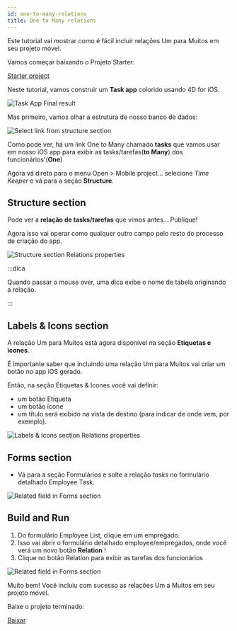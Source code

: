 ```yaml
---
id: one-to-many-relations
title: One to Many relations
---
```


Este tutorial vai mostrar como é fácil incluir relações Um para Muitos em seu projeto móvel.

Vamos começar baixando o Projeto Starter:

<div className="center-button">
<a className="button button--primary"
href="https://github.com/4d-go-mobile/tutorial-OneToManyRelations/archive/c006015afeb0e134d872152f53b8cd5e4dcb59bb.zip">Starter project</a>
</div>

Neste tutorial, vamos construir um **Task app** colorido usando 4D for iOS.

![Task App Final result](img/4D-for-iOS-dark-mode-card-relation-ios-13.gif)

Mas primeiro, vamos olhar a estrutura de nosso banco de dados:

![Select link from structure section](img/Database-1-to-N-relations-4D-for-iOS.png)

Como pode ver, há um link  One to Many chamado **tasks** que vamos usar em nosso iOS app para exibir as tasks/tarefas(**to Many**).dos funcionários'(**One**)

Agora vá direto para o menu Open > Mobile project... selecione *Time Keeper* e vá para a seção  **Structure**.

## Structure section

Pode ver a **relação de tasks/tarefas** que vimos antes... Publique!

Agora isso vai operar como qualquer outro campo pelo resto do processo de criação do app.

![Structure section Relations properties](img/Structure-section-relations-4D-for-iOS.png)

:::dica

Quando passar o mouse over, uma dica exibe o nome de tabela originando a relação.

:::

## Labels & Icons section

A relação Um para Muitos está agora disponível na seção **Etiquetas e ìcones**.

É importante saber que incluindo uma relação Um para Muitos vai criar um botão no app iOS gerado.

Então, na seção Etiquetas & Icones você vai definir:

* um botão Etiqueta
* um botão ícone
* um título será exibido na vista de destino (para indicar de onde vem, por exemplo).

![Labels & Icons section Relations properties](img/Relations-properties-Labels-icons-section-4D-for-iOS.png)

## Forms section

* Vá para a seção Formulários e solte a relação *tasks* no formulário detalhado Employee Task.

![Related field in Forms section](img/1-to-n-relations-forms-section.png)

## Build and Run

1. Do formulário Employee List, clique em um empregado.
2. Isso vai abrir o formulário detalhado employee/empregados, onde você verá um novo botão **Relation** !
3. Clique no botão Relation para exibir as tarefas dos funcionários

![Related field in Forms section](img/One-to-n-relations-task-ios-app.png)

Muito bem!  Você incluiu com sucesso as relações Um a Muitos em seu projeto móvel.

Baixe o projeto terminado:

<div className="center-button">
<a className="button button--primary"
href="https://github.com/4d-go-mobile/tutorial-OneToManyRelations/releases/latest/download/tutorial-OneToManyRelations.zip">Baixar</a>
</div>
